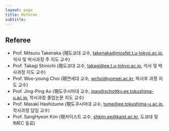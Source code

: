 ```yaml
---
layout: page
title: Referee
subtitle: 
---
```


## Referee
- Prof. Mitsuru Takenaka (現도쿄대 교수, takenaka@mosfet.t.u-tokyo.ac.jp, 석사 및 박사과정 주 지도 교수)
- Prof. Takagi Shinichi (現도쿄대 교수, takagi@ee.t.u-tokyo.ac.jp, 석사 및 박사과정 지도 교수)
- Prof. Woo-young Choi (現연세대 교수, wchoi@yonsei.ac.kr, 박사후 과정 지도 교수)
- Prof. Jing-Ping Ao (現도쿠시마대 교수, jpao@schottky.ee.tokushima-u.ac.jp, 학사과정 졸업논문 지도 교수)
- Prof. Masaki Hashizume (現도쿠시마대 교수, tume@ee.tokushima-u.ac.jp, 학사과정 담임 교수)
- Prof. SangHyeon Kim (現카이스트 교수, shkim.ee@kaist.ac.kr, 도쿄대 및 IMEC 동료)
